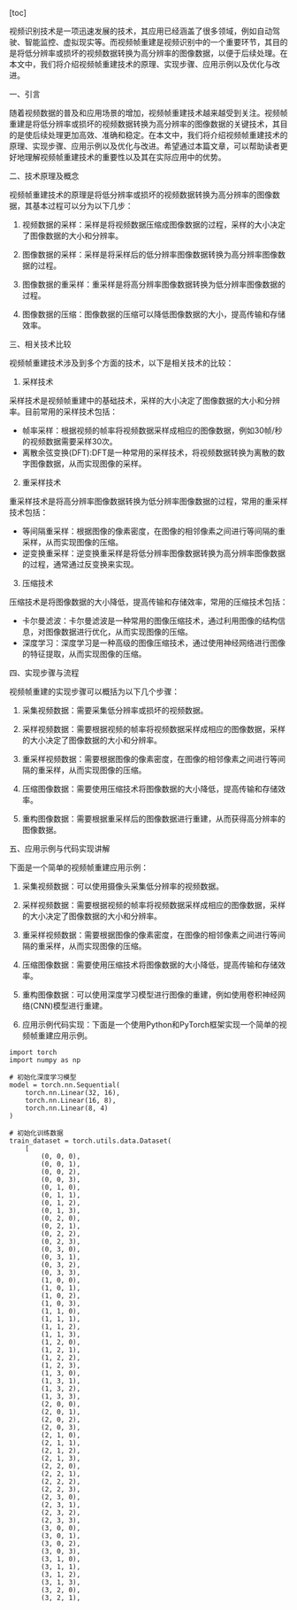 
[toc]                    
                
                
视频识别技术是一项迅速发展的技术，其应用已经涵盖了很多领域，例如自动驾驶、智能监控、虚拟现实等。而视频帧重建是视频识别中的一个重要环节，其目的是将低分辨率或损坏的视频数据转换为高分辨率的图像数据，以便于后续处理。在本文中，我们将介绍视频帧重建技术的原理、实现步骤、应用示例以及优化与改进。

一、引言

随着视频数据的普及和应用场景的增加，视频帧重建技术越来越受到关注。视频帧重建是将低分辨率或损坏的视频数据转换为高分辨率的图像数据的关键技术，其目的是使后续处理更加高效、准确和稳定。在本文中，我们将介绍视频帧重建技术的原理、实现步骤、应用示例以及优化与改进。希望通过本篇文章，可以帮助读者更好地理解视频帧重建技术的重要性以及其在实际应用中的优势。

二、技术原理及概念

视频帧重建技术的原理是将低分辨率或损坏的视频数据转换为高分辨率的图像数据，其基本过程可以分为以下几步：

1. 视频数据的采样：采样是将视频数据压缩成图像数据的过程，采样的大小决定了图像数据的大小和分辨率。

2. 图像数据的采样：采样是将采样后的低分辨率图像数据转换为高分辨率图像数据的过程。

3. 图像数据的重采样：重采样是将高分辨率图像数据转换为低分辨率图像数据的过程。

4. 图像数据的压缩：图像数据的压缩可以降低图像数据的大小，提高传输和存储效率。

三、相关技术比较

视频帧重建技术涉及到多个方面的技术，以下是相关技术的比较：

1. 采样技术

采样技术是视频帧重建中的基础技术，采样的大小决定了图像数据的大小和分辨率。目前常用的采样技术包括：

- 帧率采样：根据视频的帧率将视频数据采样成相应的图像数据，例如30帧/秒的视频数据需要采样30次。
- 离散余弦变换(DFT):DFT是一种常用的采样技术，将视频数据转换为离散的数字图像数据，从而实现图像的采样。

2. 重采样技术

重采样技术是将高分辨率图像数据转换为低分辨率图像数据的过程，常用的重采样技术包括：

- 等间隔重采样：根据图像的像素密度，在图像的相邻像素之间进行等间隔的重采样，从而实现图像的压缩。
- 逆变换重采样：逆变换重采样是将低分辨率图像数据转换为高分辨率图像数据的过程，通常通过反变换来实现。

3. 压缩技术

压缩技术是将图像数据的大小降低，提高传输和存储效率，常用的压缩技术包括：

- 卡尔曼滤波：卡尔曼滤波是一种常用的图像压缩技术，通过利用图像的结构信息，对图像数据进行优化，从而实现图像的压缩。
- 深度学习：深度学习是一种高级的图像压缩技术，通过使用神经网络进行图像的特征提取，从而实现图像的压缩。

四、实现步骤与流程

视频帧重建的实现步骤可以概括为以下几个步骤：

1. 采集视频数据：需要采集低分辨率或损坏的视频数据。

2. 采样视频数据：需要根据视频的帧率将视频数据采样成相应的图像数据，采样的大小决定了图像数据的大小和分辨率。

3. 重采样视频数据：需要根据图像的像素密度，在图像的相邻像素之间进行等间隔的重采样，从而实现图像的压缩。

4. 压缩图像数据：需要使用压缩技术将图像数据的大小降低，提高传输和存储效率。

5. 重构图像数据：需要根据重采样后的图像数据进行重建，从而获得高分辨率的图像数据。

五、应用示例与代码实现讲解

下面是一个简单的视频帧重建应用示例：

1. 采集视频数据：可以使用摄像头采集低分辨率的视频数据。

2. 采样视频数据：需要根据视频的帧率将视频数据采样成相应的图像数据，采样的大小决定了图像数据的大小和分辨率。

3. 重采样视频数据：需要根据图像的像素密度，在图像的相邻像素之间进行等间隔的重采样，从而实现图像的压缩。

4. 压缩图像数据：需要使用压缩技术将图像数据的大小降低，提高传输和存储效率。

5. 重构图像数据：可以使用深度学习模型进行图像的重建，例如使用卷积神经网络(CNN)模型进行重建。

6. 应用示例代码实现：下面是一个使用Python和PyTorch框架实现一个简单的视频帧重建应用示例。

```
import torch
import numpy as np

# 初始化深度学习模型
model = torch.nn.Sequential(
    torch.nn.Linear(32, 16),
    torch.nn.Linear(16, 8),
    torch.nn.Linear(8, 4)
)

# 初始化训练数据
train_dataset = torch.utils.data.Dataset(
    [
        (0, 0, 0),
        (0, 0, 1),
        (0, 0, 2),
        (0, 0, 3),
        (0, 1, 0),
        (0, 1, 1),
        (0, 1, 2),
        (0, 1, 3),
        (0, 2, 0),
        (0, 2, 1),
        (0, 2, 2),
        (0, 2, 3),
        (0, 3, 0),
        (0, 3, 1),
        (0, 3, 2),
        (0, 3, 3),
        (1, 0, 0),
        (1, 0, 1),
        (1, 0, 2),
        (1, 0, 3),
        (1, 1, 0),
        (1, 1, 1),
        (1, 1, 2),
        (1, 1, 3),
        (1, 2, 0),
        (1, 2, 1),
        (1, 2, 2),
        (1, 2, 3),
        (1, 3, 0),
        (1, 3, 1),
        (1, 3, 2),
        (1, 3, 3),
        (2, 0, 0),
        (2, 0, 1),
        (2, 0, 2),
        (2, 0, 3),
        (2, 1, 0),
        (2, 1, 1),
        (2, 1, 2),
        (2, 1, 3),
        (2, 2, 0),
        (2, 2, 1),
        (2, 2, 2),
        (2, 2, 3),
        (2, 3, 0),
        (2, 3, 1),
        (2, 3, 2),
        (2, 3, 3),
        (3, 0, 0),
        (3, 0, 1),
        (3, 0, 2),
        (3, 0, 3),
        (3, 1, 0),
        (3, 1, 1),
        (3, 1, 2),
        (3, 1, 3),
        (3, 2, 0),
        (3, 2, 1),

